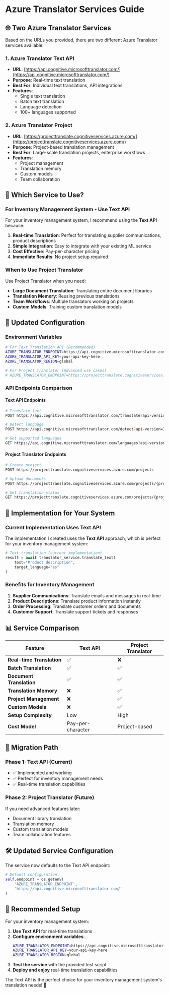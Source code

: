 # Azure Translator Services Guide

## 🌐 **Two Azure Translator Services**

Based on the URLs you provided, there are two different Azure Translator services available:

### **1. Azure Translator Text API**

- **URL**: [https://api.cognitive.microsofttranslator.com/](https://api.cognitive.microsofttranslator.com/)
- **Purpose**: Real-time text translation
- **Best For**: Individual text translations, API integrations
- **Features**:
  - Single text translation
  - Batch text translation
  - Language detection
  - 100+ languages supported

### **2. Azure Translator Project**

- **URL**: [https://projecttranslate.cognitiveservices.azure.com/](https://projecttranslate.cognitiveservices.azure.com/)
- **Purpose**: Project-based translation management
- **Best For**: Large-scale translation projects, enterprise workflows
- **Features**:
  - Project management
  - Translation memory
  - Custom models
  - Team collaboration

## 🎯 **Which Service to Use?**

### **For Inventory Management System - Use Text API**

For your inventory management system, I recommend using the **Text API** because:

1. **Real-time Translation**: Perfect for translating supplier communications, product descriptions
2. **Simple Integration**: Easy to integrate with your existing ML service
3. **Cost Effective**: Pay-per-character pricing
4. **Immediate Results**: No project setup required

### **When to Use Project Translator**

Use Project Translator when you need:

- **Large Document Translation**: Translating entire document libraries
- **Translation Memory**: Reusing previous translations
- **Team Workflows**: Multiple translators working on projects
- **Custom Models**: Training custom translation models

## 🔧 **Updated Configuration**

### **Environment Variables**

```bash
# For Text Translation API (Recommended)
AZURE_TRANSLATOR_ENDPOINT=https://api.cognitive.microsofttranslator.com/
AZURE_TRANSLATOR_API_KEY=your-api-key-here
AZURE_TRANSLATOR_REGION=global

# For Project Translator (Advanced use cases)
# AZURE_TRANSLATOR_ENDPOINT=https://projecttranslate.cognitiveservices.azure.com/
```

### **API Endpoints Comparison**

#### **Text API Endpoints**

```bash
# Translate text
POST https://api.cognitive.microsofttranslator.com/translate?api-version=3.0

# Detect language
POST https://api.cognitive.microsofttranslator.com/detect?api-version=3.0

# Get supported languages
GET https://api.cognitive.microsofttranslator.com/languages?api-version=3.0
```

#### **Project Translator Endpoints**

```bash
# Create project
POST https://projecttranslate.cognitiveservices.azure.com/projects

# Upload documents
POST https://projecttranslate.cognitiveservices.azure.com/projects/{projectId}/documents

# Get translation status
GET https://projecttranslate.cognitiveservices.azure.com/projects/{projectId}/status
```

## 🚀 **Implementation for Your System**

### **Current Implementation Uses Text API**

The implementation I created uses the **Text API** approach, which is perfect for your inventory management system:

```python
# Text translation (current implementation)
result = await translator_service.translate_text(
    text="Product description",
    target_language="es"
)
```

### **Benefits for Inventory Management**

1. **Supplier Communications**: Translate emails and messages in real-time
2. **Product Descriptions**: Translate product information instantly
3. **Order Processing**: Translate customer orders and documents
4. **Customer Support**: Translate support tickets and responses

## 📊 **Service Comparison**

| Feature                   | Text API          | Project Translator |
| ------------------------- | ----------------- | ------------------ |
| **Real-time Translation** | ✅                | ❌                 |
| **Batch Translation**     | ✅                | ✅                 |
| **Document Translation**  | ✅                | ✅                 |
| **Translation Memory**    | ❌                | ✅                 |
| **Project Management**    | ❌                | ✅                 |
| **Custom Models**         | ❌                | ✅                 |
| **Setup Complexity**      | Low               | High               |
| **Cost Model**            | Pay-per-character | Project-based      |

## 🔄 **Migration Path**

### **Phase 1: Text API (Current)**

- ✅ Implemented and working
- ✅ Perfect for inventory management needs
- ✅ Real-time translation capabilities

### **Phase 2: Project Translator (Future)**

If you need advanced features later:

- Document library translation
- Translation memory
- Custom translation models
- Team collaboration features

## 🛠️ **Updated Service Configuration**

The service now defaults to the Text API endpoint:

```python
# Default configuration
self.endpoint = os.getenv(
    'AZURE_TRANSLATOR_ENDPOINT',
    'https://api.cognitive.microsofttranslator.com/'
)
```

## 🎯 **Recommended Setup**

For your inventory management system:

1. **Use Text API** for real-time translations
2. **Configure environment variables**:
   ```bash
   AZURE_TRANSLATOR_ENDPOINT=https://api.cognitive.microsofttranslator.com/
   AZURE_TRANSLATOR_API_KEY=your-api-key-here
   AZURE_TRANSLATOR_REGION=global
   ```
3. **Test the service** with the provided test script
4. **Deploy and enjoy** real-time translation capabilities

The Text API is the perfect choice for your inventory management system's translation needs! 🎉
